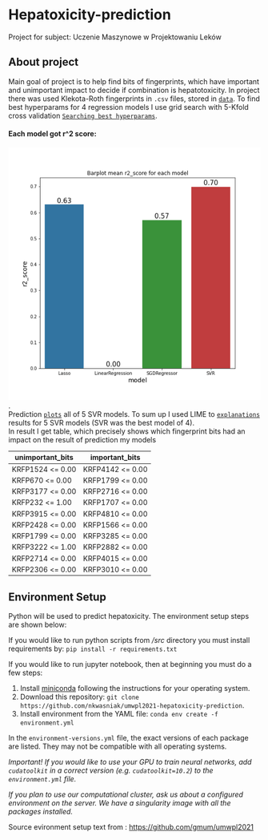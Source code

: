# Hepatoxicity-prediction

Project for subject: Uczenie Maszynowe w Projektowaniu Leków

## About project

Main goal of project is to help find bits of fingerprints, which have important and unimportant impact to decide if combination is hepatotoxicity. 
In project there was used Klekota-Roth fingerprints in `.csv` files, stored in [`data`](/data). To find best hyperparams for 4 regression models I use grid search with 5-Kfold cross validation [`Searching best hyperparams`](/notebooks/gridsearch_hyperparameters.ipynb). 

#### Each model got r^2 score: 

![R2 score foreach model](/explonations/r2_score_for_each_model.png "R2 score for each model").  
Prediction [`plots`](/explonations/predictions/) all of 5 SVR models.
To sum up I used LIME to [`explanations`](/explonations) results for 5 SVR models (SVR was the best model of 4).  
In result I get table, which precisely shows which fingerprint bits had an impact on the result of prediction my models

|unimportant_bits|important_bits  |
|----------------|----------------|
|KRFP1524 <= 0.00|KRFP4142 <= 0.00|
|KRFP670 <= 0.00 |KRFP1799 <= 0.00|
|KRFP3177 <= 0.00|KRFP2716 <= 0.00|
|KRFP232 <= 1.00 |KRFP1707 <= 0.00|
|KRFP3915 <= 0.00|KRFP4810 <= 0.00|
|KRFP2428 <= 0.00|KRFP1566 <= 0.00|
|KRFP1799 <= 0.00|KRFP3285 <= 0.00|
|KRFP3222 <= 1.00|KRFP2882 <= 0.00|
|KRFP2714 <= 0.00|KRFP4015 <= 0.00|
|KRFP2306 <= 0.00|KRFP3010 <= 0.00|


## Environment Setup

Python will be used to predict hepatoxicity. The environment setup steps are shown below:

If you would like to run python scripts from _/src_ directory you must install requirements by: `pip install -r requirements.txt`

If you would like to run jupyter notebook, then at beginning you must do a few steps:

1. Install [miniconda](https://docs.conda.io/en/latest/miniconda.html) following the instructions for your operating system.
2. Download this repository: `git clone https://github.com/nkwasniak/umwpl2021-hepatoxicity-prediction`.
3. Install environment from the YAML file: `conda env create -f environment.yml`

In the `environment-versions.yml` file, the exact versions of each package are listed. They may not be compatible with all operating systems.

_Important! If you would like to use your GPU to train neural networks, add `cudatoolkit` in a correct version (e.g. `cudatoolkit=10.2`) to the `environment.yml` file._

_If you plan to use our computational cluster, ask us about a configured environment on the server. We have a singularity image with all the packages installed._

Source evironment setup text from : https://github.com/gmum/umwpl2021
